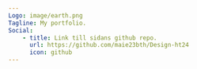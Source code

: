 ```yaml
---
Logo: image/earth.png
Tagline: My portfolio.
Social:
    - title: Link till sidans github repo.
      url: https://github.com/maie23bth/Design-ht24
      icon: github
---
```


